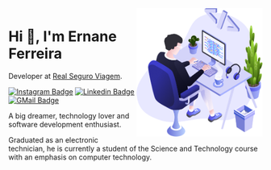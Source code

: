 <img align="right" src="./images/user.png" width="250"/>

# Hi 👋, I'm Ernane Ferreira

Developer at [Real Seguro Viagem](https://www.seguroviagem.srv.br/).

[![Instagram Badge](https://img.shields.io/badge/-Ernane.Jx-262671?style=flat-square&labelColor=262671&logo=instagram&logoColor=white)](https://www.instagram.com/ernane.jx/)
[![Linkedin Badge](https://img.shields.io/badge/-Ernane%20Ferreira-262671?style=flat-square&logo=Linkedin&logoColor=white)](https://www.linkedin.com/in/ernane/)
[![GMail Badge](https://img.shields.io/badge/ernane.junior25@gmail.com-262671?style=flat-square&labelColor=262671&logo=gmail&logoColor=fff)](mailto:ernane.junior25@gmail.com)

A big dreamer, technology lover and software development enthusiast.

Graduated as an electronic technician, he is currently a student of the Science and Technology course with an emphasis on computer technology.

